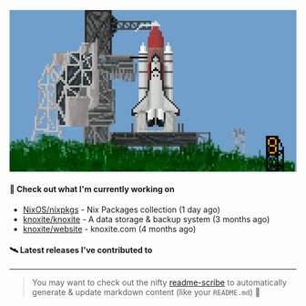![](https://raw.githubusercontent.com/penguwin/penguwin/master/assets/shuttle.gif)

#### 🚀 Check out what I'm currently working on

- [NixOS/nixpkgs](https://github.com/NixOS/nixpkgs) - Nix Packages collection (1 day ago)
- [knoxite/knoxite](https://github.com/knoxite/knoxite) - A data storage &amp; backup system (3 months ago)
- [knoxite/website](https://github.com/knoxite/website) - knoxite.com (4 months ago)

#### 🛰️ Latest releases I've contributed to


---

> You may want to check out the nifty [readme-scribe](https://github.com/muesli/readme-scribe) to automatically generate & update markdown content (like your `README.md`) 🔭
